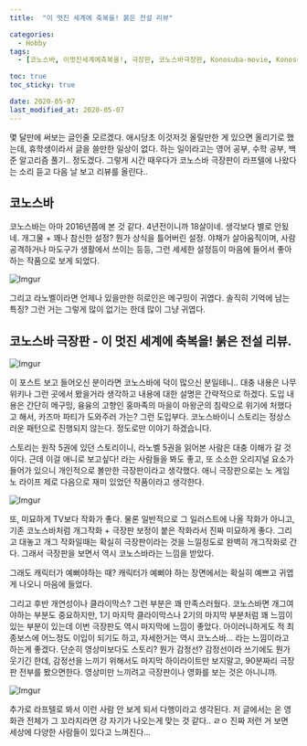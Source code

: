 ```yaml
---
title:  "이 멋진 세계에 축복을! 붉은 전설 리뷰" 

categories:
  - Hobby
tags:
  - [코노스바, 이멋진세계에축복을!, 극장판, 코노스바극장판, Konosuba-movie, Konosuba, Megumin, Aqua, 이멋세]

toc: true
toc_sticky: true

date: 2020-05-07
last_modified_at: 2020-05-07
---
```


몇 달만에 써보는 글인줄 모르겠다. 애시당초 이것저것 올릴만한 게 있으면 올리기로 했는데, 휴학생이라서 글을 쓸만한 일상이 없다. 하는 일이라고는 영어 공부, 수학 공부, 백준 알고리즘 풀기.. 정도겠다. 그렇게 시간 때우다가 코노스바 극장판이 라프텔에 나왔다는 소리 듣고 다음 날 보고 리뷰를 올린다..

## 코노스바

코노스바는 아마 2016년쯤에 본 것 같다. 4년전이니까 18살이네. 생각보다 별로 안됬네. 개그물 + 꽤나 참신한 설정? 뭔가 상식을 틀어버린 설정. 야채가 살아움직이며, 사람 공격하거나 마도구가 생활에서 쓰이는 등등, 그런 세세한 설정등이 마음에 들어서 좋아하는 작품으로 보게 되었다. 


![Imgur](https://i.imgur.com/5Ej3KWP.jpg)

그리고 라노벨이라면 언제나 있을만한 히로인은 메구밍이 귀엽다. 솔직히 기억에 남는 특징? 그런 거는 그렇게 많이 없기는 한데 많이 그냥 귀엽다. 

## 코노스바 극장판 - 이 멋진 세계에 축복을! 붉은 전설 리뷰.

![Imgur](https://i.imgur.com/VPxjp47.png)

이 포스트 보고 들어오신 분이라면 코노스바에 덕이 많으신 분일테니.. 대충 내용은 나무위키나 그런 곳에서 봤을거라 생각하고 내용에 대한 설명은 간략적으로 하겠다. 도입 내용은 간단히 메구밍, 융융의 고향인 홍마족의 마을이 마왕군의 침략으로 위기에 처했다고 해서, 카즈마 파티가 도와주러 가는? 그런 도입부다. 코노스바이니 스토리는 정상스러운 패턴으로 진행되지 않는다. 정도로만 이야기 하겠습니다.

스토리는 원작 5권에 있던 스토리이니, 라노벨 5권을 읽어본 사람은 대충 이해가 갈 것이다. 근데 이걸 애니로 보고싶다! 라는 사람들을 봐도 좋고, 또 소소한 오리지널 요소가 들어가 있으니 개인적으로 볼만한 극장판이라고 생각했다. 애니 극장판으로는 노 게임 노 라이프 제로 다음으로 재미 있었던 작품이라고 생각한다.

![Imgur](https://i.imgur.com/pKPNlQ9.jpg)

또, 미묘하게 TV보다 작화가 좋다. 물론 일반적으로 그 일러스트에 나올 작화가 아니고, 기존 코노스바처럼 개그작화 + 극장판 보정이 붙은 작화라서 진짜 미묘하게 좋다. 그리고 대놓고 개그 작화일때는 확실히 극장판이라는 것을 느낄정도로 완벽히 개그작화로 간다. 그래서 극장판을 보면서 역시 코노스바라는 느낌을 받았다. 

그래도 캐릭터가 예뻐야하는 때? 캐릭터가 예뻐야 하는 장면에서는 확실히 예쁘고 귀엽게 나오니 마음에 들었다.

그리고 후반 개연성이나 클라이막스? 그런 부분은 꽤 만족스러웠다. 코노스바면 개그여야하는 부분도 중요하지만, 1기 마지막 클라이막스나 2기의 마지막 부분처럼 꽤 느낌이 있는 부분이 있는데 이번 극장판도 역시 마지막에 느낌이 좋았다. 아이러니하게도 적 최종보스에 어느정도 이입이 되기도 하고, 자세한거는 역시 코노스바... 라는 느낌이라고 하는게 좋겠다. 단순히 영상미보다도 스토리? 뭔가 감정선? 감정선이라 쓰기에도 뭔가 웃기긴 한데, 감정선을 느끼기 위해서도 마지막 하이라이트만 보지말고, 90분짜리 극장판 전부를 봤으면한다. 영상미만 느끼려고 극장판이나 영화를 보는 것은 아니니까.

![Imgur](https://i.imgur.com/JGqRqUI.png)

추가로 라프텔로 봐서 이런 사람 안 보게 되서 다행이라고 생각된다. 저 글에서는 온 영화관 전체가 그 꼬라지라면 걍 자기가 나오는게 맞는 것 같다.. ㄹㅇ 진짜 저런 거 보면 세상에 다양한 사람들이 있다고 느껴진다...
